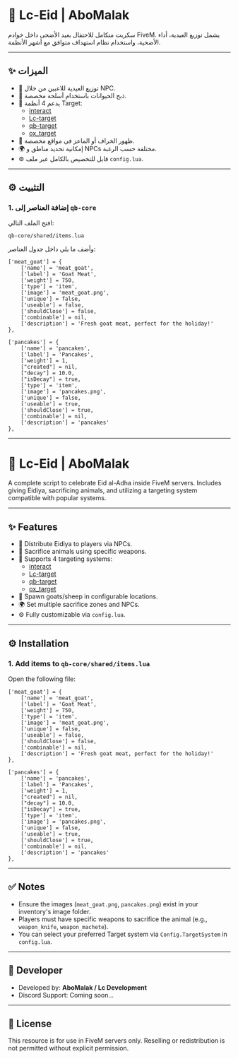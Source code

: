 # 🐐 Lc-Eid | AboMalak

سكربت متكامل للاحتفال بعيد الأضحى داخل خوادم FiveM. يشمل توزيع العيدية، أداء الأضحية، واستخدام نظام استهداف متوافق مع أشهر الأنظمة.

---

## ✨ الميزات

- 🎁 توزيع العيدية للاعبين من خلال NPC.
- 🔪 ذبح الحيوانات باستخدام أسلحة مخصصة.
- 🔄 يدعم 4 أنظمة Target:
  - [interact](https://github.com/JacobWilliams/interact)
  - [Lc-target](https://github.com/Lc-Scripts/Lc-target)
  - [qb-target](https://github.com/qbcore-framework/qb-target)
  - [ox_target](https://github.com/overextended/ox_target)
- 🐐 ظهور الخراف أو الماعز في مواقع مخصصة.
- 🌍 إمكانية تحديد مناطق و NPCs مختلفة حسب الرغبة.
- ⚙️ قابل للتخصيص بالكامل عبر ملف `config.lua`.

---

## ⚙️ التثبيت

### 1. إضافة العناصر إلى `qb-core`

افتح الملف التالي:

```
qb-core/shared/items.lua
```

وأضف ما يلي داخل جدول العناصر:
```
['meat_goat'] = {
    ['name'] = 'meat_goat',
    ['label'] = 'Goat Meat',
    ['weight'] = 750,
    ['type'] = 'item',
    ['image'] = 'meat_goat.png',
    ['unique'] = false,
    ['useable'] = false,
    ['shouldClose'] = false,
    ['combinable'] = nil,
    ['description'] = 'Fresh goat meat, perfect for the holiday!'
},

['pancakes'] = {
    ['name'] = 'pancakes',
    ['label'] = 'Pancakes',
    ['weight'] = 1,
    ["created"] = nil,
    ["decay"] = 10.0,
    ["isDecay"] = true,
    ['type'] = 'item',
    ['image'] = 'pancakes.png',
    ['unique'] = false,
    ['useable'] = true,
    ['shouldClose'] = true,
    ['combinable'] = nil,
    ['description'] = 'pancakes'
},
```

---

# 🐐 Lc-Eid | AboMalak

A complete script to celebrate Eid al-Adha inside FiveM servers. Includes giving Eidiya, sacrificing animals, and utilizing a targeting system compatible with popular systems.

---

## ✨ Features

- 🎁 Distribute Eidiya to players via NPCs.
- 🔪 Sacrifice animals using specific weapons.
- 🔄 Supports 4 targeting systems:
  - [interact](https://github.com/JacobWilliams/interact)
  - [Lc-target](https://github.com/Lc-Scripts/Lc-target)
  - [qb-target](https://github.com/qbcore-framework/qb-target)
  - [ox_target](https://github.com/overextended/ox_target)
- 🐐 Spawn goats/sheep in configurable locations.
- 🌍 Set multiple sacrifice zones and NPCs.
- ⚙️ Fully customizable via `config.lua`.

---

## ⚙️ Installation

### 1. Add items to `qb-core/shared/items.lua`

Open the following file:
```
['meat_goat'] = {
    ['name'] = 'meat_goat',
    ['label'] = 'Goat Meat',
    ['weight'] = 750,
    ['type'] = 'item',
    ['image'] = 'meat_goat.png',
    ['unique'] = false,
    ['useable'] = false,
    ['shouldClose'] = false,
    ['combinable'] = nil,
    ['description'] = 'Fresh goat meat, perfect for the holiday!'
},

['pancakes'] = {
    ['name'] = 'pancakes',
    ['label'] = 'Pancakes',
    ['weight'] = 1,
    ["created"] = nil,
    ["decay"] = 10.0,
    ["isDecay"] = true,
    ['type'] = 'item',
    ['image'] = 'pancakes.png',
    ['unique'] = false,
    ['useable'] = true,
    ['shouldClose'] = true,
    ['combinable'] = nil,
    ['description'] = 'pancakes'
},
```

---

## ✅ Notes

- Ensure the images (`meat_goat.png`, `pancakes.png`) exist in your inventory's image folder.
- Players must have specific weapons to sacrifice the animal (e.g., `weapon_knife`, `weapon_machete`).
- You can select your preferred Target system via `Config.TargetSystem` in `config.lua`.

---

## 📌 Developer

- Developed by: **AboMalak / Lc Development**
- Discord Support: Coming soon...

---

## 📄 License

This resource is for use in FiveM servers only. Reselling or redistribution is not permitted without explicit permission.
